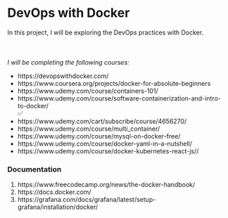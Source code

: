 
<h1>DevOps with Docker</h1>

<div>In this project, I will be exploring the DevOps practices with Docker. </div><br><br><br>

<div> <em>I will be completing the following courses: </em>
<ul>
  <li>https://devopswithdocker.com/ </li>
  <li>https://www.coursera.org/projects/docker-for-absolute-beginners</li>
  <li>https://www.udemy.com/course/containers-101/</li>
  <li>https://www.udemy.com/course/software-containerization-and-intro-to-docker/</li> ✅
  <li>https://www.udemy.com/cart/subscribe/course/4656270/</li>
  <li>https://www.udemy.com/course/multi_container/</li>
  <li>https://www.udemy.com/course/mysql-on-docker-free/</li>
  <li>https://www.udemy.com/course/docker-yaml-in-a-nutshell/</li>
  <li>https://www.udemy.com/course/docker-kubernetes-react-js//</li>
</ul>
</div>

<be><be>

<h3>Documentation</h3>
<div>
  <ol>
    <li>https://www.freecodecamp.org/news/the-docker-handbook/</li>
    <li>https://docs.docker.com/</li>
    <li>https://grafana.com/docs/grafana/latest/setup-grafana/installation/docker/</li>
  </ol>
</div>
